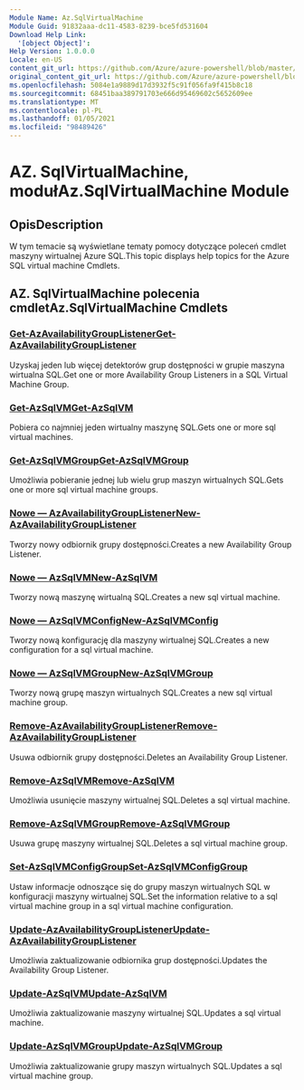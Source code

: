 ```yaml
---
Module Name: Az.SqlVirtualMachine
Module Guid: 91832aaa-dc11-4583-8239-bce5fd531604
Download Help Link:
  '[object Object]': 
Help Version: 1.0.0.0
Locale: en-US
content_git_url: https://github.com/Azure/azure-powershell/blob/master/src/SqlVirtualMachine/SqlVirtualMachine/help/Az.SqlVirtualMachine.md
original_content_git_url: https://github.com/Azure/azure-powershell/blob/master/src/SqlVirtualMachine/SqlVirtualMachine/help/Az.SqlVirtualMachine.md
ms.openlocfilehash: 5084e1a9889d17d3932f5c91f056fa9f415b8c18
ms.sourcegitcommit: 68451baa389791703e666d95469602c5652609ee
ms.translationtype: MT
ms.contentlocale: pl-PL
ms.lasthandoff: 01/05/2021
ms.locfileid: "98489426"
---
```

# <span data-ttu-id="50375-101">AZ. SqlVirtualMachine, moduł</span><span class="sxs-lookup"><span data-stu-id="50375-101">Az.SqlVirtualMachine Module</span></span>
## <span data-ttu-id="50375-102">Opis</span><span class="sxs-lookup"><span data-stu-id="50375-102">Description</span></span>
<span data-ttu-id="50375-103">W tym temacie są wyświetlane tematy pomocy dotyczące poleceń cmdlet maszyny wirtualnej Azure SQL.</span><span class="sxs-lookup"><span data-stu-id="50375-103">This topic displays help topics for the Azure SQL virtual machine Cmdlets.</span></span>

## <span data-ttu-id="50375-104">AZ. SqlVirtualMachine polecenia cmdlet</span><span class="sxs-lookup"><span data-stu-id="50375-104">Az.SqlVirtualMachine Cmdlets</span></span>
### [<span data-ttu-id="50375-105">Get-AzAvailabilityGroupListener</span><span class="sxs-lookup"><span data-stu-id="50375-105">Get-AzAvailabilityGroupListener</span></span>](Get-AzAvailabilityGroupListener.md)
<span data-ttu-id="50375-106">Uzyskaj jeden lub więcej detektorów grup dostępności w grupie maszyna wirtualna SQL.</span><span class="sxs-lookup"><span data-stu-id="50375-106">Get one or more Availability Group Listeners in a SQL Virtual Machine Group.</span></span>

### [<span data-ttu-id="50375-107">Get-AzSqlVM</span><span class="sxs-lookup"><span data-stu-id="50375-107">Get-AzSqlVM</span></span>](Get-AzSqlVM.md)
<span data-ttu-id="50375-108">Pobiera co najmniej jeden wirtualny maszynę SQL.</span><span class="sxs-lookup"><span data-stu-id="50375-108">Gets one or more sql virtual machines.</span></span>

### [<span data-ttu-id="50375-109">Get-AzSqlVMGroup</span><span class="sxs-lookup"><span data-stu-id="50375-109">Get-AzSqlVMGroup</span></span>](Get-AzSqlVMGroup.md)
<span data-ttu-id="50375-110">Umożliwia pobieranie jednej lub wielu grup maszyn wirtualnych SQL.</span><span class="sxs-lookup"><span data-stu-id="50375-110">Gets one or more sql virtual machine groups.</span></span>

### [<span data-ttu-id="50375-111">Nowe — AzAvailabilityGroupListener</span><span class="sxs-lookup"><span data-stu-id="50375-111">New-AzAvailabilityGroupListener</span></span>](New-AzAvailabilityGroupListener.md)
<span data-ttu-id="50375-112">Tworzy nowy odbiornik grupy dostępności.</span><span class="sxs-lookup"><span data-stu-id="50375-112">Creates a new Availability Group Listener.</span></span>

### [<span data-ttu-id="50375-113">Nowe — AzSqlVM</span><span class="sxs-lookup"><span data-stu-id="50375-113">New-AzSqlVM</span></span>](New-AzSqlVM.md)
<span data-ttu-id="50375-114">Tworzy nową maszynę wirtualną SQL.</span><span class="sxs-lookup"><span data-stu-id="50375-114">Creates a new sql virtual machine.</span></span>

### [<span data-ttu-id="50375-115">Nowe — AzSqlVMConfig</span><span class="sxs-lookup"><span data-stu-id="50375-115">New-AzSqlVMConfig</span></span>](New-AzSqlVMConfig.md)
<span data-ttu-id="50375-116">Tworzy nową konfigurację dla maszyny wirtualnej SQL.</span><span class="sxs-lookup"><span data-stu-id="50375-116">Creates a new configuration for a sql virtual machine.</span></span>

### [<span data-ttu-id="50375-117">Nowe — AzSqlVMGroup</span><span class="sxs-lookup"><span data-stu-id="50375-117">New-AzSqlVMGroup</span></span>](New-AzSqlVMGroup.md)
<span data-ttu-id="50375-118">Tworzy nową grupę maszyn wirtualnych SQL.</span><span class="sxs-lookup"><span data-stu-id="50375-118">Creates a new sql virtual machine group.</span></span>

### [<span data-ttu-id="50375-119">Remove-AzAvailabilityGroupListener</span><span class="sxs-lookup"><span data-stu-id="50375-119">Remove-AzAvailabilityGroupListener</span></span>](Remove-AzAvailabilityGroupListener.md)
<span data-ttu-id="50375-120">Usuwa odbiornik grupy dostępności.</span><span class="sxs-lookup"><span data-stu-id="50375-120">Deletes an Availability Group Listener.</span></span>

### [<span data-ttu-id="50375-121">Remove-AzSqlVM</span><span class="sxs-lookup"><span data-stu-id="50375-121">Remove-AzSqlVM</span></span>](Remove-AzSqlVM.md)
<span data-ttu-id="50375-122">Umożliwia usunięcie maszyny wirtualnej SQL.</span><span class="sxs-lookup"><span data-stu-id="50375-122">Deletes a sql virtual machine.</span></span>

### [<span data-ttu-id="50375-123">Remove-AzSqlVMGroup</span><span class="sxs-lookup"><span data-stu-id="50375-123">Remove-AzSqlVMGroup</span></span>](Remove-AzSqlVMGroup.md)
<span data-ttu-id="50375-124">Usuwa grupę maszyny wirtualnej SQL.</span><span class="sxs-lookup"><span data-stu-id="50375-124">Deletes a sql virtual machine group.</span></span>

### [<span data-ttu-id="50375-125">Set-AzSqlVMConfigGroup</span><span class="sxs-lookup"><span data-stu-id="50375-125">Set-AzSqlVMConfigGroup</span></span>](Set-AzSqlVMConfigGroup.md)
<span data-ttu-id="50375-126">Ustaw informacje odnoszące się do grupy maszyn wirtualnych SQL w konfiguracji maszyny wirtualnej SQL.</span><span class="sxs-lookup"><span data-stu-id="50375-126">Set the information relative to a sql virtual machine group in a sql virtual machine configuration.</span></span>

### [<span data-ttu-id="50375-127">Update-AzAvailabilityGroupListener</span><span class="sxs-lookup"><span data-stu-id="50375-127">Update-AzAvailabilityGroupListener</span></span>](Update-AzAvailabilityGroupListener.md)
<span data-ttu-id="50375-128">Umożliwia zaktualizowanie odbiornika grup dostępności.</span><span class="sxs-lookup"><span data-stu-id="50375-128">Updates the Availability Group Listener.</span></span>

### [<span data-ttu-id="50375-129">Update-AzSqlVM</span><span class="sxs-lookup"><span data-stu-id="50375-129">Update-AzSqlVM</span></span>](Update-AzSqlVM.md)
<span data-ttu-id="50375-130">Umożliwia zaktualizowanie maszyny wirtualnej SQL.</span><span class="sxs-lookup"><span data-stu-id="50375-130">Updates a sql virtual machine.</span></span>

### [<span data-ttu-id="50375-131">Update-AzSqlVMGroup</span><span class="sxs-lookup"><span data-stu-id="50375-131">Update-AzSqlVMGroup</span></span>](Update-AzSqlVMGroup.md)
<span data-ttu-id="50375-132">Umożliwia zaktualizowanie grupy maszyn wirtualnych SQL.</span><span class="sxs-lookup"><span data-stu-id="50375-132">Updates a sql virtual machine group.</span></span>

